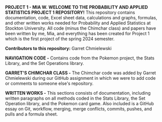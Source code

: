 **PROJECT 1 - MIA W.**
**WELCOME TO THE PROBABILITY AND APPLIED STATISTICS PROJECT 1 REPOSITORY!**
This repository contains documentation, code, Excel sheet data, calculations and graphs, formulas, and other written works needed for Probability and Applied Statistics
at Stockton University. All code (minus the Chimchar class) and papers have been written by me, Mia, and everything has been created for Project 1 which is the first
project of the spring 2024 semester.

**Contributors to this repository:**
Garret Chmielewski

**NAVIGATION**
**CODE -**
Contains code from the Pokemon project, the Stats Library, and the Set Operations library.

**GARRET'S CHIMCHAR CLASS -**
The Chimchar code was added by Garret Chmielewski during our GitHub assignment in which we were to add code or comments to someone else's repository.

**WRITTEN WORKS -**
This sections consists of documentation, including written paragraphs on all methods coded in the Stats Library, the Set Operation library, and the Pokemon card game.
Also included is a GitHub essay on Git, workflow, merging, merge conflicts, commits, pushes, and pulls and a formula sheet.

